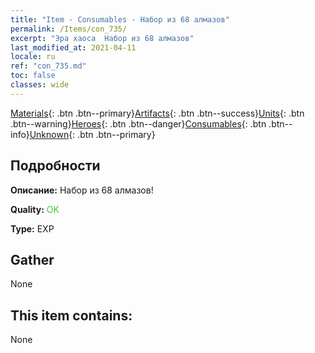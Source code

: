 ```yaml
---
title: "Item - Consumables - Набор из 68 алмазов"
permalink: /Items/con_735/
excerpt: "Эра хаоса  Набор из 68 алмазов"
last_modified_at: 2021-04-11
locale: ru
ref: "con_735.md"
toc: false
classes: wide
---
```

 [Materials](/ru/Items/){: .btn .btn--primary}[Artifacts](/ru/Items/Artifacts/){: .btn .btn--success}[Units](/ru/Items/Units/){: .btn .btn--warning}[Heroes](/ru/Items/Heroes/){: .btn .btn--danger}[Consumables](/ru/Items/Consumables/){: .btn .btn--info}[Unknown](/ru/Items/Unknown/){: .btn .btn--primary}

## Подробности
 **Описание:** Набор из 68 алмазов!

 **Quality:** <span style="color: #32CD32">OK</span>

 **Type:** EXP

## Gather

  None

## This item contains:

  None

